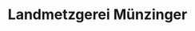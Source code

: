 ---
title: "Landmetzgerei Münzinger"
url: /harburg-schwaben/landmetzgerei-muenzinger/
shop: Metzgerei
---